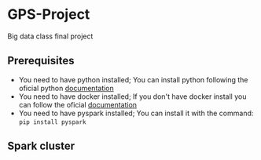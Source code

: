 # GPS-Project
Big data class final project

## Prerequisites
- You need to have python installed; You can install python following the oficial python [documentation](https://www.python.org/downloads/)
- You need to have docker installed; If you don't have docker install you can follow the oficial [documentation](https://docs.docker.com/desktop/)
- You need to have pyspark installed; You can install it with the command: `pip install pyspark` 

## Spark cluster
